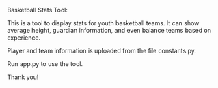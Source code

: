 Basketball Stats Tool:

This is a tool to display stats for youth basketball teams. It can show average height, guardian information, and even balance teams based on experience.

Player and team information is uploaded from the file constants.py.

Run app.py to use the tool.

Thank you!
